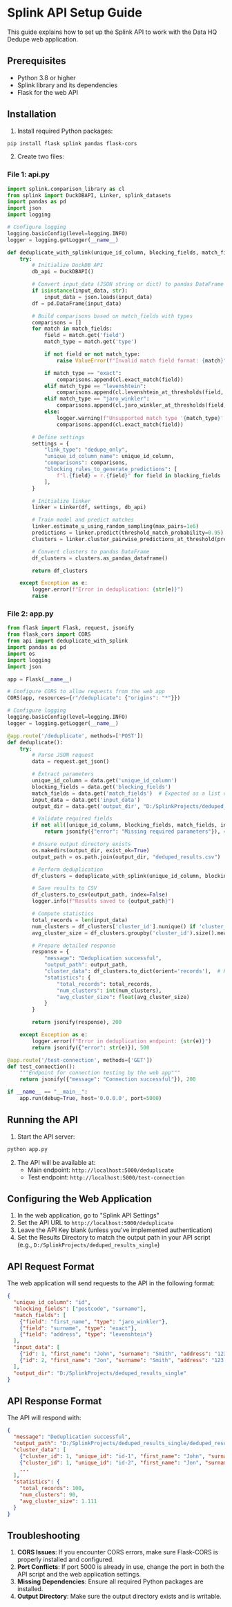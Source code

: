 
# Splink API Setup Guide

This guide explains how to set up the Splink API to work with the Data HQ Dedupe web application.

## Prerequisites

- Python 3.8 or higher
- Splink library and its dependencies
- Flask for the web API

## Installation

1. Install required Python packages:

```bash
pip install flask splink pandas flask-cors
```

2. Create two files:

### File 1: api.py

```python
import splink.comparison_library as cl
from splink import DuckDBAPI, Linker, splink_datasets
import pandas as pd
import json
import logging

# Configure logging
logging.basicConfig(level=logging.INFO)
logger = logging.getLogger(__name__)

def deduplicate_with_splink(unique_id_column, blocking_fields, match_fields, input_data):
    try:
        # Initialize DuckDB API
        db_api = DuckDBAPI()

        # Convert input_data (JSON string or dict) to pandas DataFrame
        if isinstance(input_data, str):
            input_data = json.loads(input_data)
        df = pd.DataFrame(input_data)

        # Build comparisons based on match_fields with types
        comparisons = []
        for match in match_fields:
            field = match.get('field')
            match_type = match.get('type')

            if not field or not match_type:
                raise ValueError(f"Invalid match field format: {match}")

            if match_type == "exact":
                comparisons.append(cl.exact_match(field))
            elif match_type == "levenshtein":
                comparisons.append(cl.levenshtein_at_thresholds(field, [2, 4]))
            elif match_type == "jaro_winkler":
                comparisons.append(cl.jaro_winkler_at_thresholds(field, [0.9, 0.7]))
            else:
                logger.warning(f"Unsupported match type '{match_type}' for field '{field}', defaulting to exact match")
                comparisons.append(cl.exact_match(field))

        # Define settings
        settings = {
            "link_type": "dedupe_only",
            "unique_id_column_name": unique_id_column,
            "comparisons": comparisons,
            "blocking_rules_to_generate_predictions": [
                f"l.{field} = r.{field}" for field in blocking_fields
            ],
        }

        # Initialize linker
        linker = Linker(df, settings, db_api)

        # Train model and predict matches
        linker.estimate_u_using_random_sampling(max_pairs=1e6)
        predictions = linker.predict(threshold_match_probability=0.95)
        clusters = linker.cluster_pairwise_predictions_at_threshold(predictions, 0.95)

        # Convert clusters to pandas DataFrame
        df_clusters = clusters.as_pandas_dataframe()

        return df_clusters

    except Exception as e:
        logger.error(f"Error in deduplication: {str(e)}")
        raise
```

### File 2: app.py

```python
from flask import Flask, request, jsonify
from flask_cors import CORS
from api import deduplicate_with_splink
import pandas as pd
import os
import logging
import json

app = Flask(__name__)

# Configure CORS to allow requests from the web app
CORS(app, resources={r"/deduplicate": {"origins": "*"}})

# Configure logging
logging.basicConfig(level=logging.INFO)
logger = logging.getLogger(__name__)

@app.route('/deduplicate', methods=['POST'])
def deduplicate():
    try:
        # Parse JSON request
        data = request.get_json()

        # Extract parameters
        unique_id_column = data.get('unique_id_column')
        blocking_fields = data.get('blocking_fields')
        match_fields = data.get('match_fields')  # Expected as a list of dicts with field and type
        input_data = data.get('input_data')
        output_dir = data.get('output_dir', "D:/SplinkProjects/deduped_results_single")

        # Validate required fields
        if not all([unique_id_column, blocking_fields, match_fields, input_data]):
            return jsonify({"error": "Missing required parameters"}), 400

        # Ensure output directory exists
        os.makedirs(output_dir, exist_ok=True)
        output_path = os.path.join(output_dir, "deduped_results.csv")

        # Perform deduplication
        df_clusters = deduplicate_with_splink(unique_id_column, blocking_fields, match_fields, input_data)

        # Save results to CSV
        df_clusters.to_csv(output_path, index=False)
        logger.info(f"Results saved to {output_path}")

        # Compute statistics
        total_records = len(input_data)
        num_clusters = df_clusters['cluster_id'].nunique() if 'cluster_id' in df_clusters.columns else 0
        avg_cluster_size = df_clusters.groupby('cluster_id').size().mean() if num_clusters > 0 else 0

        # Prepare detailed response
        response = {
            "message": "Deduplication successful",
            "output_path": output_path,
            "cluster_data": df_clusters.to_dict(orient='records'),  # Return cluster data as JSON
            "statistics": {
                "total_records": total_records,
                "num_clusters": int(num_clusters),
                "avg_cluster_size": float(avg_cluster_size)
            }
        }

        return jsonify(response), 200

    except Exception as e:
        logger.error(f"Error in deduplication endpoint: {str(e)}")
        return jsonify({"error": str(e)}), 500

@app.route('/test-connection', methods=['GET'])
def test_connection():
    """Endpoint for connection testing by the web app"""
    return jsonify({"message": "Connection successful"}), 200

if __name__ == "__main__":
    app.run(debug=True, host='0.0.0.0', port=5000)
```

## Running the API

1. Start the API server:

```bash
python app.py
```

2. The API will be available at:
   - Main endpoint: `http://localhost:5000/deduplicate`
   - Test endpoint: `http://localhost:5000/test-connection`

## Configuring the Web Application

1. In the web application, go to "Splink API Settings"
2. Set the API URL to `http://localhost:5000/deduplicate`
3. Leave the API Key blank (unless you've implemented authentication)
4. Set the Results Directory to match the output path in your API script (e.g., `D:/SplinkProjects/deduped_results_single`)

## API Request Format

The web application will send requests to the API in the following format:

```json
{
  "unique_id_column": "id",
  "blocking_fields": ["postcode", "surname"],
  "match_fields": [
    {"field": "first_name", "type": "jaro_winkler"},
    {"field": "surname", "type": "exact"},
    {"field": "address", "type": "levenshtein"}
  ],
  "input_data": [
    {"id": 1, "first_name": "John", "surname": "Smith", "address": "123 Main St", "postcode": "AB12 3CD"},
    {"id": 2, "first_name": "Jon", "surname": "Smith", "address": "123 Main Street", "postcode": "AB12 3CD"}
  ],
  "output_dir": "D:/SplinkProjects/deduped_results_single"
}
```

## API Response Format

The API will respond with:

```json
{
  "message": "Deduplication successful",
  "output_path": "D:/SplinkProjects/deduped_results_single/deduped_results.csv",
  "cluster_data": [
    {"cluster_id": 1, "unique_id": "id-1", "first_name": "John", "surname": "Smith", ...},
    {"cluster_id": 1, "unique_id": "id-2", "first_name": "Jon", "surname": "Smith", ...},
    ...
  ],
  "statistics": {
    "total_records": 100,
    "num_clusters": 90,
    "avg_cluster_size": 1.111
  }
}
```

## Troubleshooting

1. **CORS Issues**: If you encounter CORS errors, make sure Flask-CORS is properly installed and configured.
2. **Port Conflicts**: If port 5000 is already in use, change the port in both the API script and the web application settings.
3. **Missing Dependencies**: Ensure all required Python packages are installed.
4. **Output Directory**: Make sure the output directory exists and is writable.
